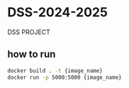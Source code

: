 # DSS-2024-2025

DSS PROJECT

## how to run

```bash
docker build . -t {image_name}
docker run -p 5000:5000 {image_name} 
```
